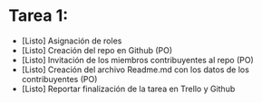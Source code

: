 # Tarea 1:

- [Listo] Asignación de roles
- [Listo] Creación del repo en Github (PO)
- [Listo] Invitación de los miembros contribuyentes al repo (PO)
- [Listo] Creación del archivo Readme.md con los datos de los contribuyentes (PO)
- [Listo] Reportar finalización de la tarea en Trello y Github
